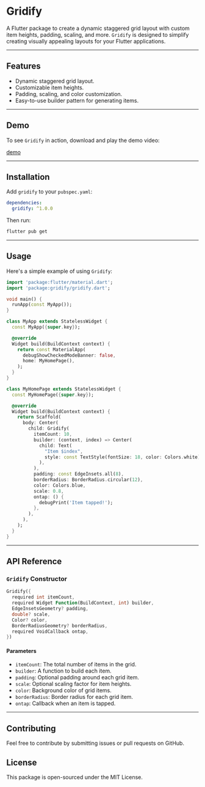 
# Gridify

A Flutter package to create a dynamic staggered grid layout with custom item heights, padding, scaling, and more. `Gridify` is designed to simplify creating visually appealing layouts for your Flutter applications.

---

## Features

- Dynamic staggered grid layout.
- Customizable item heights.
- Padding, scaling, and color customization.
- Easy-to-use builder pattern for generating items.

---
## Demo

To see `Gridify` in action, download and play the demo video:

[demo](lib/example/image/demo.png)

---

## Installation

Add `gridify` to your `pubspec.yaml`:

```yaml
dependencies:
  gridify: ^1.0.0
```

Then run:

```sh
flutter pub get
```

---

## Usage

Here's a simple example of using `Gridify`:

```dart
import 'package:flutter/material.dart';
import 'package:gridify/gridify.dart';

void main() {
  runApp(const MyApp());
}

class MyApp extends StatelessWidget {
  const MyApp({super.key});

  @override
  Widget build(BuildContext context) {
    return const MaterialApp(
      debugShowCheckedModeBanner: false,
      home: MyHomePage(),
    );
  }
}

class MyHomePage extends StatelessWidget {
  const MyHomePage({super.key});

  @override
  Widget build(BuildContext context) {
    return Scaffold(
      body: Center(
        child: Gridify(
          itemCount: 10,
          builder: (context, index) => Center(
            child: Text(
              "Item $index",
              style: const TextStyle(fontSize: 18, color: Colors.white),
            ),
          ),
          padding: const EdgeInsets.all(8),
          borderRadius: BorderRadius.circular(12),
          color: Colors.blue,
          scale: 0.8,
          ontap: () {
            debugPrint('Item tapped!');
          },
        ),
      ),
    );
  }
}
```

---

## API Reference

### **`Gridify` Constructor**

```dart
Gridify({
  required int itemCount,
  required Widget Function(BuildContext, int) builder,
  EdgeInsetsGeometry? padding,
  double? scale,
  Color? color,
  BorderRadiusGeometry? borderRadius,
  required VoidCallback ontap,
})
```

#### **Parameters**

- `itemCount`: The total number of items in the grid.
- `builder`: A function to build each item.
- `padding`: Optional padding around each grid item.
- `scale`: Optional scaling factor for item heights.
- `color`: Background color of grid items.
- `borderRadius`: Border radius for each grid item.
- `ontap`: Callback when an item is tapped.


---

## Contributing

Feel free to contribute by submitting issues or pull requests on GitHub.

## License

This package is open-sourced under the MIT License.
